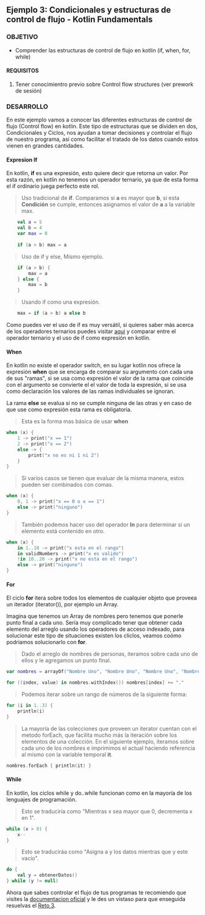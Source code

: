 ## Ejemplo 3: Condicionales y estructuras de control de flujo - Kotlin Fundamentals

### OBJETIVO

- Comprender las estructuras de control de flujo en kotlin (if, when, for, while)

#### REQUISITOS

1. Tener conocimientro previo sobre Control flow structures (ver prework de sesión)

### DESARROLLO

En este ejemplo vamos a conocer las diferentes estructuras de control de flujo (Control flow) en kotlin. Este tipo de 
estructuras que se dividen en dos, Condicionales y Ciclos, nos ayudan a tomar decisiones y controlar el flujo de nuestro programa, así como facilitar el tratado 
de los datos cuando estos vienen en grandes cantidades.

#### Expresion If

En kotlin, **if** es una expresión, esto quiere decir que retorna un valor. Por esta razón, en kotlin no tenemos un operador ternario,
ya que de esta forma el if ordinario juega perfecto este rol.

> Uso tradicional de **if**.
> Comparamos si **a** es mayor que **b**, si esta **Condición** se cumple, entonces asignamos el valor de **a** a la variable max. 

```kotlin
    val a = 5
    val b = 4
    var max = 0
    
    if (a > b) max = a
```

> Uso de if y else, Mismo ejemplo.

```kotlin
    if (a > b) {
        max = a
    } else {   
        max = b
    }
```

> Usando if como una expresión.

```kotlin
    max = if (a > b) a else b
```

Como puedes ver el uso de if es muy versátil, si quieres saber más acerca de los operadores ternarios puedes visitar [aqui](https://developer.mozilla.org/es/docs/Web/JavaScript/Referencia/Operadores/Conditional_Operator)
y comparar entre el operador ternario y el uso de if como expresión en kotlin.

#### When

En kotlin no existe el operador switch, en su lugar kotlin nos ofrece la expresión **when** que se encarga de comparar su argumento con cada una de sus "ramas", si se usa como expresión el valor
de la rama que coincide con el argumento se convierte el el valor de toda la expresión, si se usa como declaración los valores de las ramas individuales se ignoran.

La rama **else** se evalua si no se cumple ninguna de las otras y en caso de que use como expresión esta rama es obligatoria.

> Esta es la forma mas básica de usar **when**

```kotlin
when (x) {
    1 -> print("x == 1")
    2 -> print("x == 2")
    else -> { 
        print("x no es ni 1 ni 2")
    }
}
```

> Si varios casos se tienen que evaluar de la misma manera, estos pueden ser combinados con comas.

```kotlin
when (x) {
    0, 1 -> print("x == 0 o x == 1")
    else -> print("ninguno")
}
```

> También podemos hacer uso del operador **In** para determinar si un elemento está contenido en otro.

```kotlin
when (x) {
    in 1..10 -> print("x esta en el rango")
    in validNumbers -> print("x es valido")
    !in 10..20 -> print("x no esta en el rango")
    else -> print("ninguno")
}
```

#### For

El ciclo **for** itera sobre todos los elementos de cualquier objeto que proveea un iterador (iterator()), por ejemplo un Array.

Imagina que tenemos un Array de nombres pero tenemos que ponerle punto final a cada uno. Sería muy complicado tener que obtener 
cada elemento del arreglo usando los operadores de acceso indexado, para solucionar este tipo de situaciones existen los cliclos, 
veamos coómo podriamos solucionarlo con **for**.

> Dado el arreglo de nombres de personas, iteramos sobre cada uno de ellos y le agregamos un punto final.

```kotlin
var nombres = arrayOf("Nombre Uno", "Nombre Uno", "Nombre Uno", "Nombre Uno", "Nombre Uno", "Nombre Uno")

for ((index, value) in nombres.withIndex()) nombres[index] += "."
```

> Podemos iterar sobre un rango de números de la siguiente forma:

```kotlin
for (i in 1..3) {
    println(i)
}
```

> La mayoría de las colecciones que proveen un iterator cuentan con el metodo forEach, que facilita mucho más la iteración sobre
> los elementos de una colección. En el siguiente ejemplo, iteramos sobre cada uno de los nombres e imprimimos el actual haciendo referencia 
>al mismo con la variable temporal **it**.

```kotlin
nombres.forEach { println(it) }
```

#### While

En kotlin, los ciclos while y do..while funcionan como en la mayoría de los lenguajes de programación.

> Esto se traduciría como "Mientras x sea mayor que 0, decrementa x en 1".

```kotlin
while (x > 0) {
    x--
}
```

> Esto se traduciráa como "Asigna a y los datos mientras que y este vacio".

```kotlin
do {
    val y = obtenerDatos()
} while (y != null) 
```

Ahora que sabes controlar el flujo de tus programas te recomiendo que visites la [documentacion oficial](https://kotlinlang.org/docs/reference/control-flow.html) y le des un vistaso
para que enseguida resuelvas el [Reto 3](/../../tree/master/Sesion-01/Reto-03).
